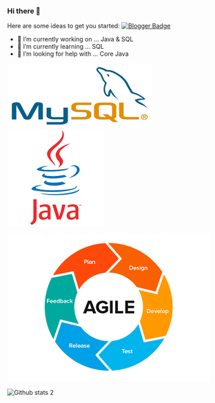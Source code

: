 ### Hi there 👋



Here are some ideas to get you started:
[![Blogger Badge](https://img.shields.io/badge/-Blogger-FF9800?style=flat-quare&labelColor=FF9800&logo=Blogger&logoColor=white&link=https://www.linkedin.com/in/cllozkaynak/)](https://www.linkedin.com/in/cllozkaynak/)
- 🔭 I’m currently working on ... Java & SQL
- 🌱 I’m currently learning ... SQL
- 🤔 I’m looking for help with ... Core Java


<img src="https://github.com/cllzkynk/cllzkynk/blob/main/indir.png?raw=true" width="auto">  <img src="https://github.com/cllzkynk/cllzkynk/blob/main/indir%20(1).png" width="auto">

<img src="https://github.com/cllzkynk/cllzkynk/blob/main/file.png" width="auto">

![Github stats 2](https://github-readme-stats.vercel.app/api?username=cllzkynk&show_icons=true&theme=radical)
